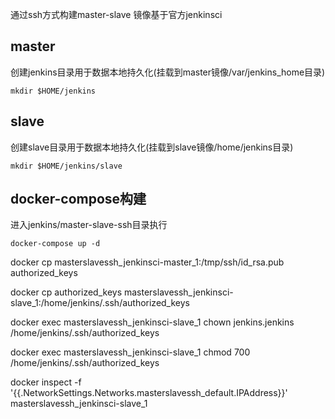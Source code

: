 通过ssh方式构建master-slave
镜像基于官方jenkinsci

## master

创建jenkins目录用于数据本地持久化(挂载到master镜像/var/jenkins_home目录)

`mkdir $HOME/jenkins`

## slave

创建slave目录用于数据本地持久化(挂载到slave镜像/home/jenkins目录)

`mkdir $HOME/jenkins/slave`

## docker-compose构建

进入jenkins/master-slave-ssh目录执行

`docker-compose up -d`


docker cp masterslavessh_jenkinsci-master_1:/tmp/ssh/id_rsa.pub authorized_keys

docker cp authorized_keys masterslavessh_jenkinsci-slave_1:/home/jenkins/.ssh/authorized_keys

docker exec masterslavessh_jenkinsci-slave_1 chown jenkins.jenkins /home/jenkins/.ssh/authorized_keys

docker exec masterslavessh_jenkinsci-slave_1 chmod 700 /home/jenkins/.ssh/authorized_keys

docker inspect -f '{{.NetworkSettings.Networks.masterslavessh_default.IPAddress}}' masterslavessh_jenkinsci-slave_1
